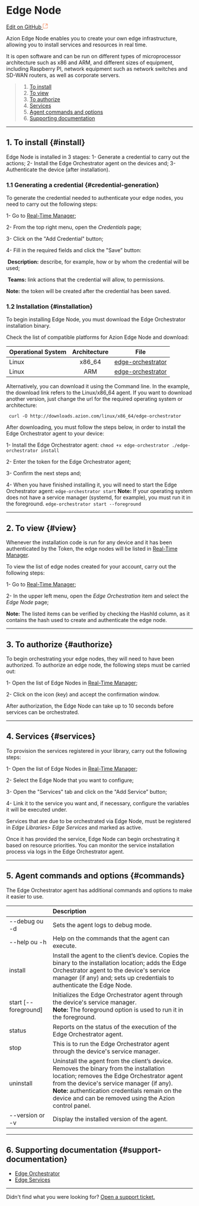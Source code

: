 # Edge **Node**

[Edit on GitHub <svg width="14" height="14" xmlns="http://www.w3.org/2000/svg"><g fill="none" stroke="#F3652B"><path d="M4.81.71H.672v11.43H12.1V8.001" stroke-width=".8"/><path d="M6.87.786h5.155V5.94M6.31 6.5L12.026.786"/></g></svg>](https://github.com/aziontech/docs_en/edit/master/edge-orchestrator/edge-nodes/index.md)

Azion Edge Node enables you to create your own edge infrastructure, allowing you to install services and resources in real time.

It is open software and can be run on different types of microprocessor architecture such as x86 and ARM, and different sizes of equipment, including Raspberry PI, network equipment such as network switches and SD-WAN routers, as well as corporate servers.

> 1. [To install](#install)
> 2. [To view](#View)
> 3. [To authorize](#authorize)
> 5. [Services](#services)
> 5. [Agent commands and options](#commands)
> 6. [Supporting documentation](#support-documentation)

---

## 1. To install {#install}

Edge Node is installed in 3 stages: 1- Generate a credential to carry out the actions; 2- Install the Edge Orchestrator agent on the devices and; 3- Authenticate the device (after installation).

### 1.1 Generating a credential {#credential-generation}

To generate the credential needed to authenticate your edge nodes, you need to carry out the following steps:	

1- Go to [Real-Time Manager](https://manager.azion.com/);

2- From the top right menu, open the *Credentials* page;

3- Click on the "Add Credential" button;

4- Fill in the required fields and click the "Save” button:

​	**Description:** describe, for example, how or by whom the credential will be used;

​	**Teams:** link actions that the credential will allow, to permissions.

**Note:** the token will be created after the credential has been saved.

### 1.2 Installation {#installation}

To begin installing Edge Node, you must download the Edge Orchestrator installation binary.

Check the list of compatible platforms for Azion Edge Node and download:

| Operational System | Architecture | File                                                         |
| :----------------- | :----------: | ------------------------------------------------------------ |
| Linux              |    x86_64    | [edge-orchestrator](http://downloads.azion.com/linux/x86-64/edge-orchestrator) |
| Linux              |     ARM      | [edge-orchestrator](http://downloads.azion.com/linux/arm/edge-orchestrator) |

Alternatively, you can download it using the Command line. In the example, the download link refers to the Linux/x86_64 agent. If you want to download another version, just change the url for the required operating system or architecture:

` curl -O http://downloads.azion.com/linux/x86_64/edge-orchestrator`

After downloading, you must follow the steps below, in order to install the Edge Orchestrator agent to your device:

1- Install the Edge Orchestrator agent:
`chmod +x edge-orchestrator
./edge-orchestrator install`

2- Enter the token for the Edge Orchestrator agent;

3- Confirm the next steps and;

4- When you have finished installing it, you will need to start the Edge Orchestrator agent:
`edge-orchestrator start`
**Note:** If your operating system does not have a service manager (systemd, for example), you must run it in the foreground.
`edge-orchestrator start --foreground`

---

## 2. To view {#view}

Whenever the installation code is run for any device and it has been authenticated by the Token, the edge nodes will be listed in [Real-Time Manager](https://manager.azion.com/).

To view the list of edge nodes created for your account, carry out the following steps:

1- Go to [Real-Time Manager](https://manager.azion.com/);

2- In the upper left menu, open the *Edge Orchestration* item and select the *Edge Node* page;

**Note:** The listed items can be verified by checking the HashId column, as it contains the hash used to create and authenticate the edge node.

---

## 3. To authorize {#authorize}

To begin orchestrating your edge nodes, they will need to have been authorized. To authorize an edge node, the following steps must be carried out:

1- Open the list of Edge Nodes in [Real-Time Manager](https://manager.azion.com/);

2- Click on the icon (key) and accept the confirmation window.

After authorization, the Edge Node can take up to 10 seconds before services can be orchestrated.

---

## 4. Services {#services}

To provision the services registered in your library, carry out the following steps:

1- Open the list of Edge Nodes in [Real-Time Manager](https://manager.azion.com/);

2- Select the Edge Node that you want to configure;

3- Open the "Services" tab and click on the "Add Service” button;

4- Link it to the service you want and, if necessary, configure the variables it will be executed under.

Services that are due to be orchestrated via Edge Node, must be registered in *Edge Libraries> Edge Services* and marked as active.

Once it has provided the service, Edge Node can begin orchestrating it based on resource priorities. You can monitor the service installation process via logs in the Edge Orchestrator agent.

---

## 5. Agent commands and options {#commands}

The Edge Orchestrator agent has additional commands and options to make it easier to use.

|                      | Description                                                  |
| :------------------- | :----------------------------------------------------------- |
| --debug ou -d        | Sets the agent logs to debug mode.                           |
| --help ou -h         | Help on the commands that the agent can execute.             |
| install              | Install the agent to the client’s device. Copies the binary to the installation location; adds the Edge Orchestrator agent to the device's service manager (if any) and; sets up credentials to authenticate the Edge Node. |
| start [--foreground] | Initializes the Edge Orchestrator agent through the device's service manager.<br /> **Note:** The foreground option is used to run it in the foreground. |
| status               | Reports on the status of the execution of the Edge Orchestrator agent. |
| stop                 | This is to run the Edge Orchestrator agent through the device's service manager. |
| uninstall            | Uninstall the agent from the client’s device. Removes the binary from the installation location; removes the Edge Orchestrator agent from the device's service manager (if any).<br />**Note:** authentication credentials remain on the device and can be removed using the Azion control panel. |
| --version or -v      | Display the installed version of the agent.                  |

---

## 6. Supporting documentation {#support-documentation}

- [Edge Orchestrator](https://www.azion.com/en/documentation/products/edge-orchestrator)
- [Edge Services](https://www.azion.com/en/documentation/products/edge-orchestrator/edge-services)

---

Didn't find what you were looking for? [Open a support ticket.](https://tickets.azion.com/)
